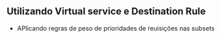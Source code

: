 ## Utilizando Virtual service e Destination Rule

- APlicando regras de peso de prioridades de reuisições nas subsets